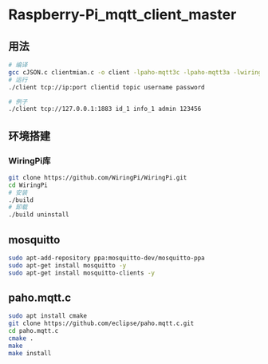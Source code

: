 # Raspberry-Pi_mqtt_client_master

## 用法

```bash
# 编译
gcc cJSON.c clientmian.c -o client -lpaho-mqtt3c -lpaho-mqtt3a -lwiringPi
# 运行
./client tcp://ip:port clientid topic username password

# 例子
./client tcp://127.0.0.1:1883 id_1 info_1 admin 123456
```

## 环境搭建

### WiringPi库

```bash
git clone https://github.com/WiringPi/WiringPi.git
cd WiringPi
# 安装
./build
# 卸载
./build uninstall
```

## mosquitto

```bash
sudo apt-add-repository ppa:mosquitto-dev/mosquitto-ppa
sudo apt-get install mosquitto -y
sudo apt-get install mosquitto-clients -y
```

## paho.mqtt.c

```bash
sudo apt install cmake
git clone https://github.com/eclipse/paho.mqtt.c.git
cd paho.mqtt.c
cmake .
make
make install
```


